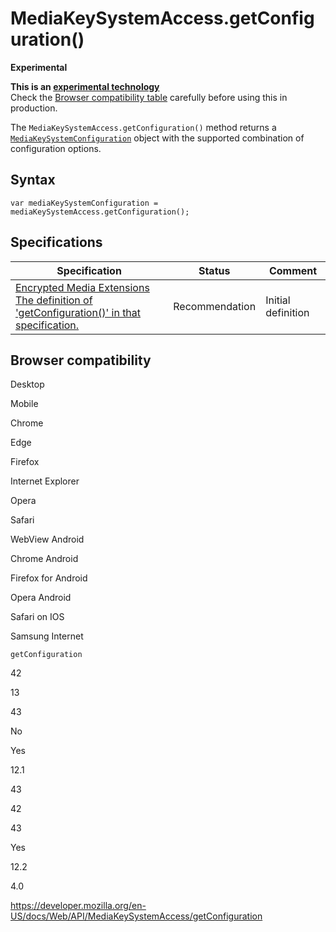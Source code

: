 MediaKeySystemAccess.getConfiguration()
=======================================

**Experimental**

**This is an [experimental technology](https://developer.mozilla.org/en-US/docs/MDN/Guidelines/Conventions_definitions#experimental)**  
Check the [Browser compatibility table](#browser_compatibility) carefully before using this in production.

The `MediaKeySystemAccess.getConfiguration()` method returns a [`MediaKeySystemConfiguration`](../mediakeysystemconfiguration) object with the supported combination of configuration options.

Syntax
------

    var mediaKeySystemConfiguration = mediaKeySystemAccess.getConfiguration();

Specifications
--------------

<table><thead><tr class="header"><th>Specification</th><th>Status</th><th>Comment</th></tr></thead><tbody><tr class="odd"><td><a href="https://w3c.github.io/encrypted-media/#dom-mediakeysystemaccess-getconfiguration">Encrypted Media Extensions<br />
<span class="small">The definition of 'getConfiguration()' in that specification.</span></a></td><td><span class="spec-rec">Recommendation</span></td><td>Initial definition</td></tr></tbody></table>

Browser compatibility
---------------------

Desktop

Mobile

Chrome

Edge

Firefox

Internet Explorer

Opera

Safari

WebView Android

Chrome Android

Firefox for Android

Opera Android

Safari on IOS

Samsung Internet

`getConfiguration`

42

13

43

No

Yes

12.1

43

42

43

Yes

12.2

4.0

<a href="https://developer.mozilla.org/en-US/docs/Web/API/MediaKeySystemAccess/getConfiguration" class="_attribution-link">https://developer.mozilla.org/en-US/docs/Web/API/MediaKeySystemAccess/getConfiguration</a>
